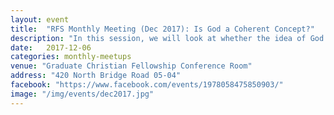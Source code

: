 ```yaml
---
layout: event
title:  "RFS Monthly Meeting (Dec 2017): Is God a Coherent Concept?"
description: "In this session, we will look at whether the idea of God is inherently a coherent one, and the important implication that has on the question of whether God exists."
date:   2017-12-06
categories: monthly-meetups
venue: "Graduate Christian Fellowship Conference Room"
address: "420 North Bridge Road 05-04"
facebook: "https://www.facebook.com/events/1978058475850903/"
image: "/img/events/dec2017.jpg"
---
```

